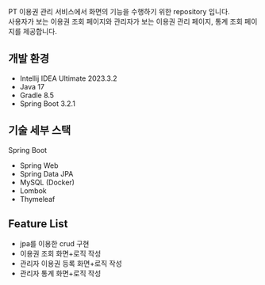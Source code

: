 PT 이용권 관리 서비스에서 화면의 기능을 수행하기 위한 repository 입니다.
<br/>사용자가 보는 이용권 조회 페이지와 관리자가 보는 이용권 관리 페이지, 통계 조회 페이지를 제공합니다.

## 개발 환경
- Intellij IDEA Ultimate 2023.3.2
- Java 17
- Gradle 8.5
- Spring Boot 3.2.1

## 기술 세부 스택
Spring Boot
- Spring Web
- Spring Data JPA
- MySQL (Docker)
- Lombok
- Thymeleaf
## Feature List
* jpa를 이용한 crud 구현
* 이용권 조회 화면+로직 작성
* 관리자 이용권 등록 화면+로직 작성
* 관리자 통계 화면+로직 작성
